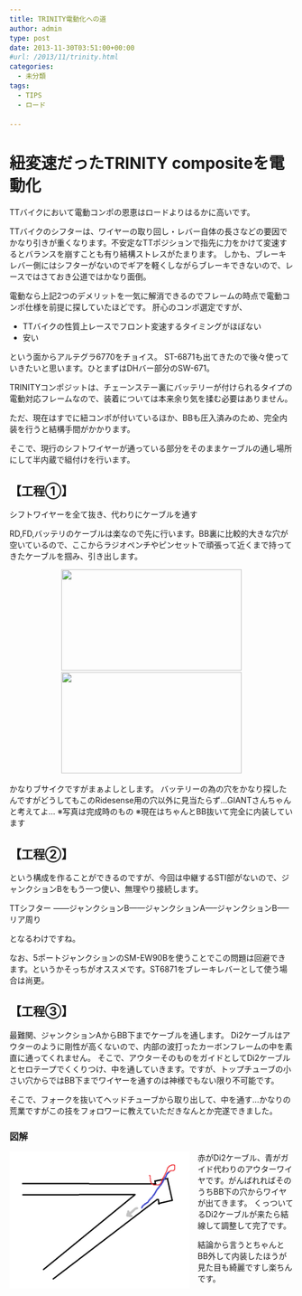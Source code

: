 ```yaml
---
title: TRINITY電動化への道
author: admin
type: post
date: 2013-11-30T03:51:00+00:00
#url: /2013/11/trinity.html
categories:
  - 未分類
tags:
  - TIPS
  - ロード

---
```

# 紐変速だったTRINITY compositeを電動化


TTバイクにおいて電動コンポの恩恵はロードよりはるかに高いです。


TTバイクのシフターは、ワイヤーの取り回し・レバー自体の長さなどの要因でかなり引きが重くなります。不安定なTTポジションで指先に力をかけて変速するとバランスを崩すことも有り結構ストレスがたまります。
しかも、ブレーキレバー側にはシフターがないのでギアを軽くしながらブレーキできないので、レースではさておき公道ではかなり面倒。


電動なら上記2つのデメリットを一気に解消できるのでフレームの時点で電動コンポ仕様を前提に探していたほどです。
肝心のコンポ選定ですが、

+ TTバイクの性質上レースでフロント変速するタイミングがほぼない
+ 安い

という面からアルテグラ6770をチョイス。
ST-6871も出てきたので後々使っていきたいと思います。ひとまずはDHバー部分のSW-671。

TRINITYコンポジットは、チェーンステー裏にバッテリーが付けられるタイプの電動対応フレームなので、装着については本来余り気を揉む必要はありません。


ただ、現在はすでに紐コンポが付いているほか、BBも圧入済みのため、完全内装を行うと結構手間がかかります。



そこで、現行のシフトワイヤーが通っている部分をそのままケーブルの通し場所にして半内蔵で組付けを行います。



## 【工程①】


シフトワイヤーを全て抜き、代わりにケーブルを通す



RD,FD,バッテリのケーブルは楽なので先に行います。BB裏に比較的大きな穴が空いているので、ここからラジオペンチやピンセットで頑張って近くまで持ってきたケーブルを掴み、引き出します。


<div class="separator" style="clear: both; text-align: center;">
<a href="DSC_0044" imageanchor="1" style="margin-left: 1em; margin-right: 1em;"><img border="0" src="DSC_0044" height="179" width="320" /></a>
</div>

<div class="separator" style="clear: both; text-align: center;">
<a href="DSC_4574" imageanchor="1" style="margin-left: 1em; margin-right: 1em;"><img border="0" src="DSC_4574" height="179" width="320" /></a>
</div>


かなりブサイクですがまぁよしとします。
バッテリーの為の穴をかなり探したんですがどうしてもこのRidesense用の穴以外に見当たらず…GIANTさんちゃんと考えてよ…
※写真は完成時のもの
※現在はちゃんとBB抜いて完全に内装しています

 ## 【工程②】

  という構成を作ることができるのですが、今回は中継するSTI部がないので、ジャンクションBをもう一つ使い、無理やり接続します。

  TTシフター &#8212;&#8212;ジャンクションB&#8212;&#8212;ジャンクションA&#8212;&#8211;ジャンクションB&#8212;&#8211;リア周り

  となるわけですね。

  なお、5ポートジャンクションのSM-EW90Bを使うことでこの問題は回避できます。というかそっちがオススメです。ST6871をブレーキレバーとして使う場合は尚更。



## 【工程③】



最難関、ジャンクションAからBB下までケーブルを通します。
Di2ケーブルはアウターのように剛性が高くないので、内部の波打ったカーボンフレームの中を素直に通ってくれません。
そこで、アウターそのものをガイドとしてDi2ケーブルとセロテープでくくりつけ、中を通していきます。ですが、トップチューブの小さい穴からではBB下までワイヤーを通すのは神様でもない限り不可能です。

そこで、フォークを抜いてヘッドチューブから取り出して、中を通す…かなりの荒業ですがこの技をフォロワーに教えていただきなんとか完遂できました。

### 図解

<div class="separator" style="clear: both; text-align: center;">
<a href="無題.png" imageanchor="1" style="clear: left; float: left; margin-bottom: 1em; margin-right: 1em;"><img border="0" src="無題.png" height="242" width="320" /></a><a href="無題.png" imageanchor="1" style="clear: left; float: left; margin-bottom: 1em; margin-right: 1em;"><br /></a>
</div>

赤がDi2ケーブル、青がガイド代わりのアウターワイヤです。がんばれればそのうちBB下の穴からワイヤが出てきます。
くっついてるDi2ケーブルが来たら結線して調整して完了です。

結論から言うとちゃんとBB外して内装したほうが見た目も綺麗ですし楽ちんです。

